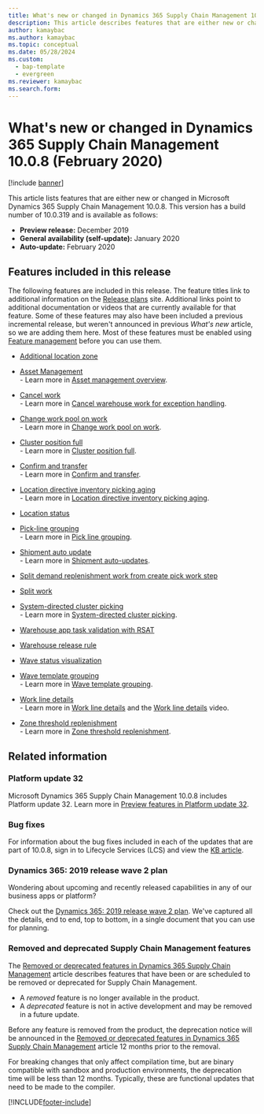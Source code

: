 ```yaml
---
title: What's new or changed in Dynamics 365 Supply Chain Management 10.0.8 (February 2020)
description: This article describes features that are either new or changed in Dynamics 365 Supply Chain Management 10.0.8, including an outline on included features. 
author: kamaybac
ms.author: kamaybac
ms.topic: conceptual
ms.date: 05/28/2024
ms.custom:
  - bap-template
  - evergreen
ms.reviewer: kamaybac
ms.search.form:
---
```


# What's new or changed in Dynamics 365 Supply Chain Management 10.0.8 (February 2020)

[!include [banner](../../finance/includes/banner.md)]

This article lists features that are either new or changed in Microsoft Dynamics 365 Supply Chain Management 10.0.8. This version has a build number of 10.0.319 and is available as follows:

- **Preview release:** December 2019
- **General availability (self-update):** January 2020
- **Auto-update:** February 2020

## Features included in this release

The following features are included in this release. The feature titles link to additional information on the [Release plans](/dynamics365/release-plans/) site. Additional links point to additional documentation or videos that are currently available for that feature. Some of these features may also have been included a previous incremental release, but weren't announced in previous *What's new* article, so we are adding them here. Most of these features must be enabled using [Feature management](../../fin-ops-core/fin-ops/get-started/feature-management/feature-management-overview.md) before you can use them.

- [Additional location zone](/dynamics365-release-plan/2019wave2/dynamics365-supply-chain-management/additional-location-zone)

- [Asset Management](/dynamics365-release-plan/2019wave2/dynamics365-supply-chain-management/dynamics-365-asset-management)<br> - Learn more in [Asset management overview](../asset-management/index.md).
- [Cancel work](/dynamics365-release-plan/2019wave2/dynamics365-supply-chain-management/cancel-work)<br> - Learn more in [Cancel warehouse work for exception handling](../warehousing/cancel-warehouse-work.md).
- [Change work pool on work](/dynamics365-release-plan/2019wave2/dynamics365-supply-chain-management/change-work-pool-work)<br> - Learn more in [Change work pool on work](../warehousing/change-work-pool-on-work.md).
- [Cluster position full](/dynamics365-release-plan/2019wave2/dynamics365-supply-chain-management/cluster-position-full)<br> - Learn more in [Cluster position full](../warehousing/cluster-position-full.md).
- [Confirm and transfer](/dynamics365-release-plan/2019wave2/dynamics365-supply-chain-management/confirm-transfer)<br> - Learn more in [Confirm and transfer](../warehousing/confirm-and-transfer.md).
- [Location directive inventory picking aging](/dynamics365-release-plan/2019wave2/dynamics365-supply-chain-management/location-directive-inventory-picking-aging)<br> - Learn more in [Location directive inventory picking aging](../warehousing/location-directive-inventory-picking-aging.md).
- [Location status](/dynamics365-release-plan/2019wave2/dynamics365-supply-chain-management/location-status)
- [Pick-line grouping](/dynamics365-release-plan/2019wave2/dynamics365-supply-chain-management/pick-line-grouping)<br> - Learn more in [Pick line grouping](../warehousing/pick-line-grouping.md).
- [Shipment auto update](/dynamics365-release-plan/2019wave2/dynamics365-supply-chain-management/shipment-auto-update)<br> - Learn more in [Shipment auto-updates](../warehousing/auto-update-shipment.md).
- [Split demand replenishment work from create pick work step](/dynamics365-release-plan/2019wave2/dynamics365-supply-chain-management/split-demand-replenishment-work-create-pick-work-step)
- [Split work](/dynamics365-release-plan/2019wave2/dynamics365-supply-chain-management/split-work)
- [System-directed cluster picking](/dynamics365-release-plan/2019wave2/dynamics365-supply-chain-management/system-directed-cluster-picking)<br> - Learn more in [System-directed cluster picking](../warehousing/system-directed-cluster-pick.md).
- [Warehouse app task validation with RSAT](/dynamics365-release-plan/2019wave2/dynamics365-supply-chain-management/warehouse-app-task-validation-rsat)
- [Warehouse release rule](/dynamics365-release-plan/2019wave2/dynamics365-supply-chain-management/warehouse-release-rule)
- [Wave status visualization](/dynamics365-release-plan/2019wave2/dynamics365-supply-chain-management/wave-status-visualization)
- [Wave template grouping](/dynamics365-release-plan/2019wave2/dynamics365-supply-chain-management/wave-template-grouping)<br> - Learn more in [Wave template grouping](../warehousing/wave-template-grouping.md).
- [Work line details](/dynamics365-release-plan/2019wave2/dynamics365-supply-chain-management/work-line-details)<br> - Learn more in [Work line details](../warehousing/work-line-details.md) and the [Work line details](https://learn-video.azurefd.net/vod/player?id=b4e8f933-7303-4b00-93f4-09b08e5b7100) video.
- [Zone threshold replenishment](/dynamics365-release-plan/2019wave2/dynamics365-supply-chain-management/zone-threshold-replenishment)<br> - Learn more in [Zone threshold replenishment](../warehousing/zone-threshold-replenishment.md).

## Related information

### Platform update 32

Microsoft Dynamics 365 Supply Chain Management 10.0.8 includes Platform update 32. Learn more in [Preview features in Platform update 32](../../fin-ops-core/fin-ops/get-started/whats-new-platform-update-32.md).

### Bug fixes 

For information about the bug fixes included in each of the updates that are part of 10.0.8, sign in to Lifecycle Services (LCS) and view the [KB article](https://fix.lcs.dynamics.com/Issue/Details?kb=0&bugId=400368&dbType=3&qc=8405de0733ac4045859057a4e710a3ef07637ce2485f6a317ea49efe6f67f35f).

### Dynamics 365: 2019 release wave 2 plan

Wondering about upcoming and recently released capabilities in any of our business apps or platform?

Check out the [Dynamics 365: 2019 release wave 2 plan](/dynamics365-release-plan/2019wave2/index). We've captured all the details, end to end, top to bottom, in a single document that you can use for planning.

### Removed and deprecated Supply Chain Management features

The [Removed or deprecated features in Dynamics 365 Supply Chain Management](../get-started/removed-deprecated-features-scm-updates.md) article describes features that have been or are scheduled to be removed or deprecated for Supply Chain Management.

- A *removed* feature is no longer available in the product.
- A *deprecated* feature is not in active development and may be removed in a future update.

Before any feature is removed from the product, the deprecation notice will be announced in the [Removed or deprecated features in Dynamics 365 Supply Chain Management](../get-started/removed-deprecated-features-scm-updates.md) article 12 months prior to the removal.

For breaking changes that only affect compilation time, but are binary compatible with sandbox and production environments, the deprecation time will be less than 12 months. Typically, these are functional updates that need to be made to the compiler.


[!INCLUDE[footer-include](../../includes/footer-banner.md)]
